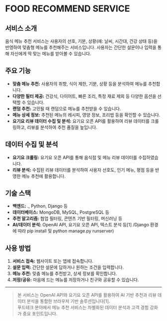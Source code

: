 
# FOOD RECOMMEND SERVICE

## 서비스 소개

음식 메뉴 추천 서비스는 사용자의 선호, 기분, 상황(예: 날씨, 시간대, 건강 상태 등)을 반영하여 맞춤형 메뉴를 추천해주는 서비스입니다. 사용자는 간단한 설문이나 입력을 통해 자신에게 딱 맞는 메뉴를 받아볼 수 있습니다.

## 주요 기능

- **맞춤 메뉴 추천:** 사용자의 취향, 식이 제한, 기분, 상황 등을 분석하여 메뉴를 추천합니다.
- **다양한 필터 제공:** 건강식, 다이어트, 빠른 조리, 특정 재료 제외 등 다양한 옵션을 선택할 수 있습니다.
- **랜덤 추천:** 고민될 때 랜덤으로 메뉴를 추천받을 수 있습니다.
- **메뉴 상세 정보:** 추천된 메뉴의 레시피, 영양 정보, 조리법 등을 확인할 수 있습니다.
- **요기요 리뷰 데이터 수집 및 분석:** 요기요 오픈 API를 활용하여 리뷰 데이터를 크롤링하고, 리뷰를 분석하여 추천 품질을 높입니다.

## 데이터 수집 및 분석

- **요기요 크롤링:** 요기요 오픈 API를 통해 음식점 및 메뉴 리뷰 데이터를 수집하였습니다.
- **리뷰 분석:** 수집된 리뷰 데이터를 분석하여 사용자 선호도, 인기 메뉴, 평점 등을 반영한 메뉴 추천에 활용합니다.

## 기술 스택

- **백엔드:** ., Python, Django 등
- **데이터베이스:** MongoDB, MySQL, PostgreSQL 등
- **추천 알고리즘:** 협업 필터링, 콘텐츠 기반 필터링, 머신러닝 등
- **AI/데이터 분석:** OpenAI API, 요기요 오픈 API, 텍스트 분석 등[1]
/Django 환경에 따라 pip install 및 python manage.py runserver)

## 사용 방법

1. **서비스 접속:** 웹사이트 또는 앱에 접속합니다.
2. **설문 입력:** 간단한 설문에 답하거나 원하는 조건을 입력합니다.
3. **메뉴 추천:** 맞춤 메뉴를 추천받고, 상세 정보를 확인합니다.
4. **저장/공유:** 마음에 드는 메뉴를 저장하거나 친구와 공유할 수 있습니다.

---

> 본 서비스는 OpenAI API와 요기요 오픈 API를 활용하여 AI 기반 추천과 리뷰 데이터 분석을 통합한 브라우저 기반 솔루션입니다[1].  
> 푸드테크 분야에서 메뉴 추천 서비스는 차별화된 데이터 분석과 고객 경험 강화가 중요 포인트입니다.

